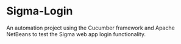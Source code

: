 # Sigma-Login
An automation project using the Cucumber framework and Apache NetBeans to test the Sigma web app login functionality.
